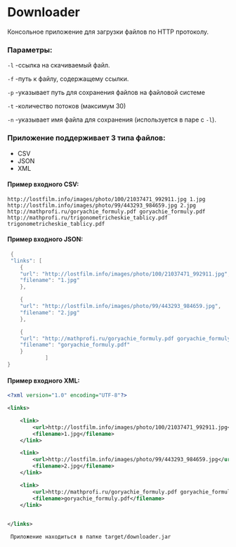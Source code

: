 # Downloader
Консольное приложение для загрузки файлов по HTTP протоколу.

### Параметры:
```-l``` -ссылка на скачиваемый файл.

```-f``` -путь к файлу, содержащему ссылки.

```-p``` -указывает путь для сохранения файлов на файловой системе 

```-t``` -количество потоков (максимум 30)

```-n``` -указывает имя файла для сохранения (используется в паре с ```-l```).

### Приложение поддерживает 3 типа файлов:
+ CSV
+ JSON
+ XML

#### Пример входного CSV:

```csv
http://lostfilm.info/images/photo/100/21037471_992911.jpg 1.jpg
http://lostfilm.info/images/photo/99/443293_984659.jpg 2.jpg
http://mathprofi.ru/goryachie_formuly.pdf goryachie_formuly.pdf
http://mathprofi.ru/trigonometricheskie_tablicy.pdf trigonometricheskie_tablicy.pdf
```
#### Пример входного JSON:

```java
 {
 "links": [
	{
 	"url": "http://lostfilm.info/images/photo/100/21037471_992911.jpg",
 	"filename": "1.jpg"
 	},

 	{
 	"url": "http://lostfilm.info/images/photo/99/443293_984659.jpg",
 	"filename": "2.jpg"
 	},

 	{
 	"url": "http://mathprofi.ru/goryachie_formuly.pdf goryachie_formuly.pdf",
 	"filename": "goryachie_formuly.pdf"
 	}
            ]
}
```

#### Пример входного XML:

```xml
<?xml version="1.0" encoding="UTF-8"?>

<links>

	<link>	
		<url>http://lostfilm.info/images/photo/100/21037471_992911.jpg</url>
		<filename>1.jpg</filename>
	</link>

	<link>
		<url>http://lostfilm.info/images/photo/99/443293_984659.jpg</url>
		<filename>2.jpg</filename>
	</link>

	<link>
		<url>http://mathprofi.ru/goryachie_formuly.pdf goryachie_formuly.pdf</url>
		<filename>goryachie_formuly.pdf</filename>
	</link>
	

</links>
```

```
 Приложение находиться в папке target/downloader.jar
```
